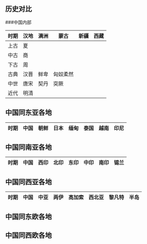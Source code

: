 ## 历史对比

###中国内部

|时期|汉地|满洲|蒙古    |新疆|西藏|
|----|----|----|------- |----|----|
|上古|夏  |    |        |||
|中古|商  |    |        |||
|下古|周  |    |        |||
|古典|汉晋|鲜卑|匈奴柔然|||
|中世|唐宋|契丹|突厥    |||
|近代|明清|    |        |||


## 中国同东亚各地

|时期|中国|朝鲜|日本 |缅甸|泰国|越南|印尼|
|----|----|----|-----|----|----|----|---|

## 中国同南亚各地

|时期|中国|西印|北印|东印|中印|南印|锡兰|
|----|----|----|-----|----|----|----|---|

## 中国同西亚各地

|时期|中国|中亚|两伊|高加索|西北亚|黎凡特|半岛|
|----|----|----|-----|-----|------|----|---|

## 中国同东欧各地

## 中国同西欧各地


